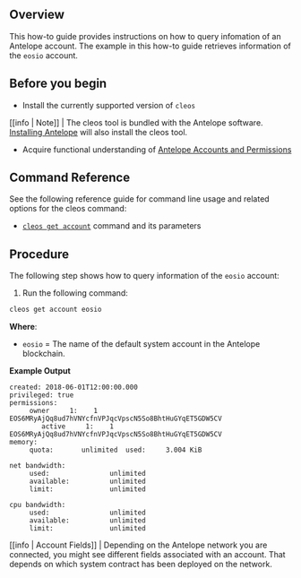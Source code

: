 ## Overview

This how-to guide provides instructions on how to query infomation of an Antelope account. The example in this how-to guide retrieves information of the `eosio` account.

## Before you begin

* Install the currently supported version of `cleos`

[[info | Note]]
| The cleos tool is bundled with the Antelope software. [Installing Antelope](../../00_install/index.md) will also install the cleos tool.

* Acquire functional understanding of [Antelope Accounts and Permissions](/protocol-guides/04_accounts_and_permissions.md)

## Command Reference

See the following reference guide for command line usage and related options for the cleos command:

* [`cleos get account`](../03_command-reference/get/account.md) command and its parameters

## Procedure

The following step shows how to query information of the `eosio` account:

1. Run the following command:

```sh
cleos get account eosio
```
**Where**:

* `eosio` = The name of the default system account in the Antelope blockchain.

**Example Output**

```console
created: 2018-06-01T12:00:00.000
privileged: true
permissions:
     owner     1:    1 EOS6MRyAjQq8ud7hVNYcfnVPJqcVpscN5So8BhtHuGYqET5GDW5CV
        active     1:    1 EOS6MRyAjQq8ud7hVNYcfnVPJqcVpscN5So8BhtHuGYqET5GDW5CV
memory:
     quota:       unlimited  used:     3.004 KiB

net bandwidth:
     used:               unlimited
     available:          unlimited
     limit:              unlimited

cpu bandwidth:
     used:               unlimited
     available:          unlimited
     limit:              unlimited
```

[[info | Account Fields]]
| Depending on the Antelope network you are connected, you might see different fields associated with an account. That depends on which system contract has been deployed on the network.
